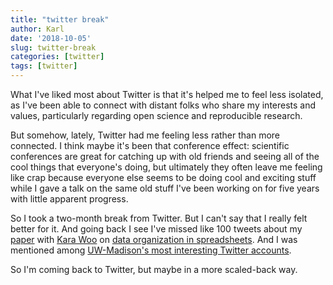 ```yaml
---
title: "twitter break"
author: Karl
date: '2018-10-05'
slug: twitter-break
categories: [twitter]
tags: [twitter]
---
```


What I've liked most about Twitter is that it's helped me to feel less
isolated, as I've been able to connect with distant folks who share my
interests and values, particularly regarding open science and
reproducible research.

But somehow, lately, Twitter had me feeling less rather than more
connected. I think maybe it's been that conference effect: scientific
conferences are great for catching up with old friends and seeing all
of the cool things that everyone's doing, but ultimately they often
leave me feeling like crap because everyone else seems to be doing
cool and exciting stuff while I gave a talk on the same old stuff I've
been working on for five years with little apparent progress.

So I took a two-month break from Twitter. But I can't say that I
really felt better for it. And going back I see I've missed like 100
tweets about my [paper](https://doi.org/10.1080/00031305.2017.1375989)
with [Kara Woo](https://twitter.com/kara_woo) on [data organization in
spreadsheets](https://doi.org/10.1080/00031305.2017.1375989). And I
was mentioned among [UW-Madison's most interesting Twitter
accounts](https://news.wisc.edu/uws-most-interesting-twitter-accounts-you-need-to-follow/).

So I'm coming back to Twitter, but maybe in a more scaled-back way.
